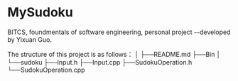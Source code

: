 # MySudoku
BITCS, foundmentals of software engineering, personal project 
--developed by Yixuan Guo.

The structure of this project is as follows：
│
├──README.md
├──Bin
│
└──sudoku
     ├──Input.h
     ├──Input.cpp
     ├──SudokuOperation.h
     └──SudokuOperation.cpp
